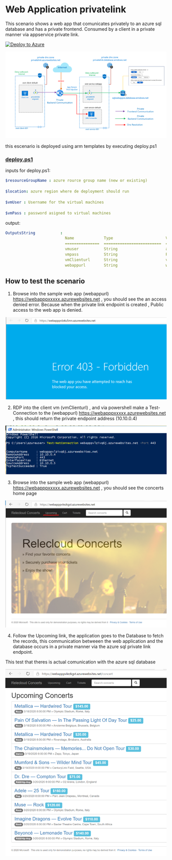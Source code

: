 # Web Application privatelink 

This scenario shows a web app that comunicates privately to an azure sql database and has a private frontend.
Consumed by a client in a private manner via appservice private link.

[![Deploy to Azure](https://aka.ms/deploytoazurebutton)](https://portal.azure.com/#create/Microsoft.Template/uri/https%3A%2F%2Fraw.githubusercontent.com%2Fmblanco77%2Fprivatelink%2Fmaster%2Fprivatewebapp%2Fazuredeploy.json)

 
![](images/pvtfrontendwebapp.png)



this escenario is deployed using arm templates by executing deploy.ps1
### [deploy.ps1](deploy.ps1)
inputs for deploy.ps1:
```yaml
$resourceGroupName : azure rource group name (new or existing) 

$location: azure region where de deployment should run 

$vmUser : Username for the virtual machines

$vmPass : password asigned to virtual machines

```

output:
```yaml
OutputsString           :
                          Name             Type                       Value
                          ===============  =========================  ==========
                          vmuser           String                     azureuser
                          vmpass           String                     P1xxxxxxxxxx
                          vmClienturl      String                     vmconsumerxxxx.eastus.cloudapp.azure.com
                          webappurl        String                     webapppxxxxx.azurewebsites.net
```                          

## How to test the scenario


1. Browse into the sample web app (webappurl) https://webapppxxxxx.azurewebsites.net , you should see the an access denied error.
Because when the private link endpoint is created , Public access to the web app is denied.


![](images/publicaccessdenied.png)

2. RDP into the client vm (vmClienturl) , and via powershell make a Test-Connection to the (webappurl) https://webapppxxxxx.azurewebsites.net , this should return the private endpoint address (10.10.0.4)

![](images/testnetconn.png)


3. Browse into the sample web app (webappurl) https://webapppxxxxx.azurewebsites.net , you should see the concerts home page

![](images/concerts.png)

4. Follow the Upcoming link, the application goes to the Database to fetch the records, this communication betweeen the web application and the database occurs in a private manner via the azure sql private link endpoint.

This test that theres is actual comunication with the azure sql database

![](images/listconcerts.png)





